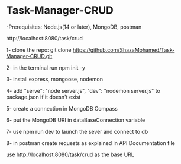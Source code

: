 # Task-Manager-CRUD
-Prerequisites: Node.js(14 or later), MongoDB, postman

http://localhost:8080/task/crud

1- clone the repo:
git clone https://github.com/ShazaMohamed/Task-Manager-CRUD.git

2- in the terminal run npm init -y

3- install express, mongoose, nodemon

4- add "serve": "node server.js",
        "dev": "nodemon server.js"   to package.json if it doesn't exist

5- create a connection in MongoDB Compass 

6- put the MongoDB URI in dataBaseConnection variable

7- use npm run dev to launch the sever and connect to db

8- in postman create requests as explained in API Documentation file 

use http://localhost:8080/task/crud as the base URL